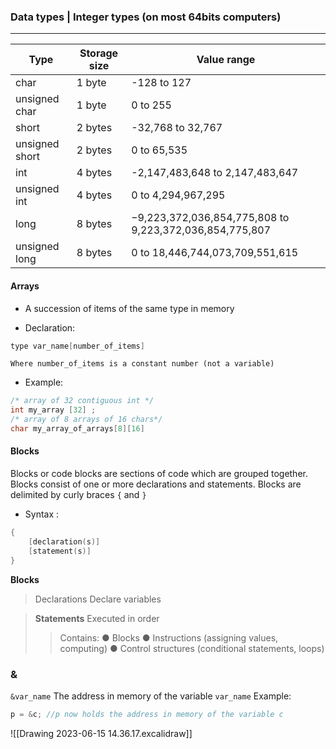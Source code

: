 ### Data types | Integer types (on most 64bits computers)
---

**Type** | **Storage size** | **Value range**
-- | -- | -- 
char | 1 byte | -128 to 127
unsigned char | 1 byte | 0 to 255
short | 2 bytes | -32,768 to 32,767
unsigned short | 2 bytes | 0 to 65,535
int | 4 bytes | -2,147,483,648 to 2,147,483,647
unsigned int | 4 bytes | 0 to 4,294,967,295
long | 8 bytes | −9,223,372,036,854,775,808 to 9,223,372,036,854,775,807
unsigned long | 8 bytes | 0 to 18,446,744,073,709,551,615


#### Arrays
- A succession of items of the same type in memory
* Declaration:
```c
type var_name[number_of_items]
```
	Where number_of_items is a constant number (not a variable)

* Example:
```c
/* array of 32 contiguous int */
int my_array [32] ;
/* array of 8 arrays of 16 chars*/
char my_array_of_arrays[8][16] 
```

#### Blocks
Blocks or code blocks are sections of code which are grouped together. Blocks
consist of one or more declarations and statements.
Blocks are delimited by curly braces `{` and `}`

- Syntax :
```c
{
	[declaration(s)]
	[statement(s)]
}
```

**Blocks**
> Declarations
Declare variables

>**Statements**
	Executed in order
>> Contains:
>> ● Blocks
>> ● Instructions (assigning values, computing)
>> ● Control structures (conditional statements, loops)


### &
`&var_name`
The address in memory of the variable `var_name`
Example:
```c
p = &c; //p now holds the address in memory of the variable c
```

![[Drawing 2023-06-15 14.36.17.excalidraw]]
